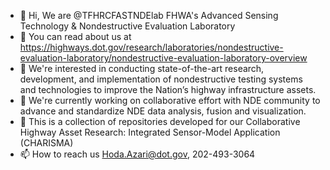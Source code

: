 - 👋 Hi, We are @TFHRCFASTNDElab FHWA's Advanced Sensing Technology & Nondestructive Evaluation Laboratory
- 📖 You can read about us at https://highways.dot.gov/research/laboratories/nondestructive-evaluation-laboratory/nondestructive-evaluation-laboratory-overview
- 👀 We're interested in conducting state-of-the-art research, development, and implementation of nondestructive testing systems and technologies to improve the Nation’s highway infrastructure assets.
- 🏢 We're currently working on collaborative effort with NDE community to advance and standardize NDE data analysis, fusion and visualization. 
- 💭 This is a collection of repositories developed for our Collaborative Highway Asset Research: Integrated Sensor-Model Application (CHARISMA)
- 📫 How to reach us Hoda.Azari@dot.gov, 202-493-3064

<!---
TFHRCFASTNDElab/TFHRCFASTNDElab is a ✨ special ✨ repository because its `README.md` (this file) appears on your GitHub profile.
You can click the Preview link to take a look at your changes.
--->
